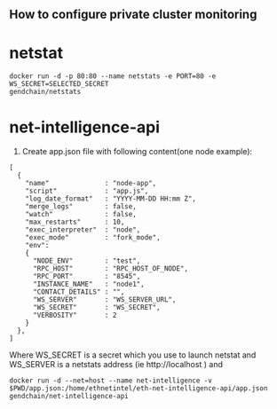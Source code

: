 ## How to configure private cluster monitoring
# netstat
```
docker run -d -p 80:80 --name netstats -e PORT=80 -e WS_SECRET=SELECTED_SECRET
gendchain/netstats
```

# net-intelligence-api
1. Create app.json file with following content(one node example):
```
[
  {
    "name"              : "node-app",
    "script"            : "app.js",
    "log_date_format"   : "YYYY-MM-DD HH:mm Z",
    "merge_logs"        : false,
    "watch"             : false,
    "max_restarts"      : 10,
    "exec_interpreter"  : "node",
    "exec_mode"         : "fork_mode",
    "env":
    {
      "NODE_ENV"        : "test",
      "RPC_HOST"        : "RPC_HOST_OF_NODE",
      "RPC_PORT"        : "8545",
      "INSTANCE_NAME"   : "node1",
      "CONTACT_DETAILS" : "",
      "WS_SERVER"       : "WS_SERVER_URL",
      "WS_SECRET"       : "WS_SECRET",
      "VERBOSITY"       : 2
    }
  },
]
```

Where WS_SECRET is a secret which you use to launch netstat and WS_SERVER is a netstats address (ie http://localhost )
and
```
docker run -d --net=host --name net-intelligence -v $PWD/app.json:/home/ethnetintel/eth-net-intelligence-api/app.json  gendchain/net-intelligence-api
```
